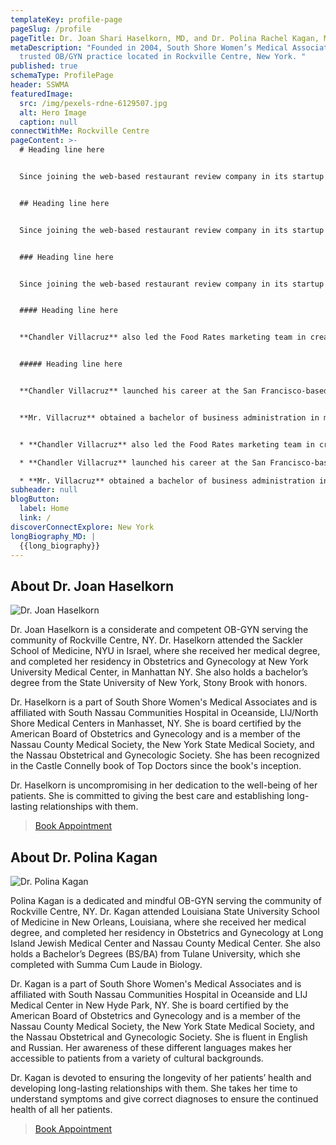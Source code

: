 ```yaml
---
templateKey: profile-page
pageSlug: /profile
pageTitle: Dr. Joan Shari Haselkorn, MD, and Dr. Polina Rachel Kagan, MD
metaDescription: "Founded in 2004, South Shore Women’s Medical Associates is a
  trusted OB/GYN practice located in Rockville Centre, New York. "
published: true
schemaType: ProfilePage
header: SSWMA
featuredImage:
  src: /img/pexels-rdne-6129507.jpg
  alt: Hero Image
  caption: null
connectWithMe: Rockville Centre
pageContent: >-
  # Heading line here


  Since joining the web-based restaurant review company in its startup phase, **Chandler Villacruz** has spearheaded market research activities that have allowed the firm to build effective advertising campaigns and achieve sound business growth.


  ## Heading line here


  Since joining the web-based restaurant review company in its startup phase, **Chandler Villacruz** has spearheaded market research activities that have allowed the firm to build effective advertising campaigns and achieve sound business growth.


  ### Heading line here


  Since joining the web-based restaurant review company in its startup phase, **Chandler Villacruz** has spearheaded market research activities that have allowed the firm to build effective advertising campaigns and achieve sound business growth.


  #### Heading line here


  **Chandler Villacruz** also led the Food Rates marketing team in creating a successful *user rewards program* that boosted online signups by 10,000 accounts in its first 30 days. For his achievements in his field, the [San Francisco Business Times](file:///home/surajit/Downloads/executives%20(2)/executives/profile.html#) recognized him as one of its “40 Under 40” *business leaders* in 2014.


  ##### Heading line here


  **Chandler Villacruz** launched his career at the San Francisco-based Healthy Living. After only six years with the firm, he advanced from his position of marketing associate to the role of marketing director.


  **Mr. Villacruz** obtained a bachelor of business administration in marketing from the Mays Business School at Texas A&M University, where he pursued the Advertising Strategy career track. Subsequently, he earned a master of science in marketing at the University of Southern California.


  * **Chandler Villacruz** also led the Food Rates marketing team in creating a successful *user rewards program* that boosted online signups by 10,000 accounts in its first 30 days. For his achievements in his field, the [San Francisco Business Times](file:///home/surajit/Downloads/executives%20(2)/executives/profile.html#) recognized him as one of its “40 Under 40” *business leaders* in 2014.

  * **Chandler Villacruz** launched his career at the San Francisco-based Healthy Living. After only six years with the firm, he advanced from his position of marketing associate to the role of marketing director.

  * **Mr. Villacruz** obtained a bachelor of business administration in marketing from the Mays Business School at Texas A&M University, where he pursued the Advertising Strategy career track. Subsequently, he earned a master of science in marketing at the University of Southern California.
subheader: null
blogButton:
  label: Home
  link: /
discoverConnectExplore: New York
longBiography_MD: |
  {{long_biography}}
---
```

## About Dr. Joan Haselkorn



![Dr. Joan Haselkorn](/img/dr.-joan-shari-haselkorn.jpg)

Dr. Joan Haselkorn is a considerate and competent OB-GYN serving the community of Rockville Centre, NY. Dr. Haselkorn attended the Sackler School of Medicine, NYU in Israel, where she received her medical degree, and completed her residency in Obstetrics and Gynecology at New York University Medical Center, in Manhattan NY. She also holds a bachelor’s degree from the State University of New York, Stony Brook with honors.

Dr. Haselkorn is a part of South Shore Women's Medical Associates and is affiliated with South Nassau Communities Hospital in Oceanside, LIJ/North Shore Medical Centers in Manhasset, NY. She is board certified by the American Board of Obstetrics and Gynecology and is a member of the Nassau County Medical Society, the New York State Medical Society, and the Nassau Obstetrical and Gynecologic Society. She has been recognized in the Castle Connelly book of Top Doctors since the book's inception. 

Dr. Haselkorn is uncompromising in her dedication to the well-being of her patients. She is committed to giving the best care and establishing long-lasting relationships with them.

> [Book Appointment](https://www.zocdoc.com/doctor/joan-haselkorn-md-175298)

## About Dr. Polina Kagan

![Dr. Polina Kagan](/img/dr.-polina-rachel-kagan.jpg)

Polina Kagan is a dedicated and mindful OB-GYN serving the community of Rockville Centre, NY. Dr. Kagan attended Louisiana State University School of Medicine in New Orleans, Louisiana, where she received her medical degree, and completed her residency in Obstetrics and Gynecology at Long Island Jewish Medical Center and Nassau County Medical Center. She also holds a Bachelor’s Degrees (BS/BA) from Tulane University, which she completed with Summa Cum Laude in Biology. 

Dr. Kagan is a part of South Shore Women's Medical Associates and is affiliated with South Nassau Communities Hospital in Oceanside and LIJ Medical Center in New Hyde Park, NY. She is board certified by the American Board of Obstetrics and Gynecology and is a member of the Nassau County Medical Society, the New York State Medical Society, and the Nassau Obstetrical and Gynecologic Society. She is fluent in English and Russian. Her awareness of these different languages makes her accessible to patients from a variety of cultural backgrounds. 

Dr. Kagan is devoted to ensuring the longevity of her patients’ health and developing long-lasting relationships with them. She takes her time to understand symptoms and give correct diagnoses to ensure the continued health of all her patients.

> [B﻿ook Appointment](https://www.zocdoc.com/doctor/polina-kagan-md-175297)